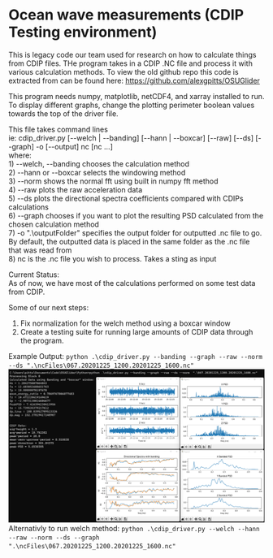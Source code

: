 # Ocean wave measurements (CDIP Testing environment)

This is legacy code our team used for research on how to calculate things from CDIP files. THe program takes in a CDIP .NC file and process it with various calculation methods. To view the old github repo this code is extracted from can be found here: https://github.com/alexgpitts/OSUGlider

This program needs numpy, matplotlib, netCDF4, and xarray installed to run. To display different graphs, change the plotting perimeter boolean values towards the top of the driver file.

This file takes command lines<br /> 
ie: cdip_driver.py [--welch | --banding] [--hann | --boxcar] [--raw] [--ds] [--graph] -o [--output] nc [nc ...] <br />
where: <br />
    1) --welch, --banding chooses the calculation method <br />
    2) --hann or --boxcar selects the windowing method <br />
    3) --norm shows the normal fft using built in numpy fft method <br />
    4) --raw plots the raw acceleration data <br />
    5) --ds plots the directional spectra coefficients compared with CDIPs calculations <br />
    6) --graph chooses if you want to plot the resulting PSD calculated from the chosen calculation method <br />
    7) -o ".\outputFolder" specifies the output folder for outputted .nc file to go. By default, the outputted data is placed in the same folder as the .nc file that was read from <br />
    8) nc is the .nc file you wish to process. Takes a sting as input <br />


Current Status: <br />
As of now, we have most of the calculations performed on some test data from CDIP. 

Some of our next steps: 
1) Fix normalization for the welch method using a boxcar window
2) Create a testing suite for running large amounts of CDIP data through the program. 


Example Output: `python .\cdip_driver.py --banding --graph --raw --norm --ds ".\ncFiles\067.20201225_1200.20201225_1600.nc"`
![builds](../ProjectImages/python_output.png?raw=true)
Alternativly to run welch method: `python .\cdip_driver.py --welch --hann --raw --norm --ds --graph ".\ncFiles\067.20201225_1200.20201225_1600.nc"`  
